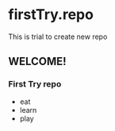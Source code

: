 firstTry.repo
=============

This is trial to create new repo

## WELCOME!
### First Try repo

* eat
* learn
* play
